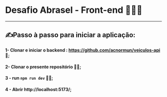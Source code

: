 # Desafio Abrasel - Front-end 🚀👩‍🚀
--------------------------------

##  ✍️Passo à passo para iniciar a aplicação:
#### 1- Clonar e iniciar o backend : https://github.com/acnormun/veiculos-api 🥷;

#### 2- Clonar o presente repositório 👯‍♀️;

#### 3 - run `npm run dev` 👩‍💻;

#### 4 - Abrir http://localhost:5173/;